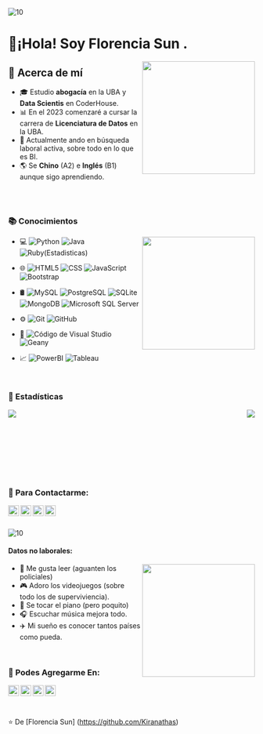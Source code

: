 

![10](https://user-images.githubusercontent.com/55170175/114474409-87dd6800-9bcc-11eb-9ca0-538bd30ae29b.png)


<h1> 👋¡Hola! Soy Florencia Sun . </h1>
<img align = 'right' src = "https://media.giphy.com/media/YPQ62IX4xd60xJDaBu/giphy.gif" width = "230">

<h2> 🌻 Acerca de mí </h2>

- 🎓 Estudio **abogacía** en la UBA y **Data Scientis** en CoderHouse.
- 📊 En el 2023 comenzaré a cursar la carrera de **Licenciatura de Datos** en la UBA.
- 💼 Actualmente ando en búsqueda laboral activa, sobre todo en lo que es BI.
- 🌎 Se **Chino** (A2) e **Inglés** (B1) aunque sigo aprendiendo.

<br/>
<br/>
<h3> 📚 Conocimientos </h3>

<img align = 'right' src = "https://media.giphy.com/media/Yr6KlhMdKRnM6CY40W/giphy.gif" width = "230">

<div>
  
- 💻 
  ![Python](https://img.shields.io/badge/-Python-333333?style=flat&logo=python) 
  ![Java](https://img.shields.io/badge/-Java-333333?style=flat&logo=Java&logoColor=007396)
  ![Ruby(Estadisticas)](https://img.shields.io/badge/-R-333333?style=flat&logo=R&logoColor=276DC3)
  
- 🌐 
  ![HTML5](https://img.shields.io/badge/-HTML5-333333?style=flat&logo=HTML5)
  ![CSS](https://img.shields.io/badge/-CSS-333333?style=flat&logo=CSS3&logoColor=1572B6)
  ![JavaScript](https://img.shields.io/badge/-JavaScript-333333?style=flat&logo=javascript)
  ![Bootstrap](https://img.shields.io/badge/-Bootstrap-333333?style=flat&logo=bootstrap&logoColor=563D7C)
  
- 🛢
  ![MySQL](https://img.shields.io/badge/-MySQL-333333?style=flat&logo=mysql)
  ![PostgreSQL](https://img.shields.io/badge/-PostgreSQL-333333?style=flat&logo=postgresql)
  ![SQLite](https://img.shields.io/badge/-SQLite-333333?style=flat&logo=sqlite)
  ![MongoDB](https://img.shields.io/badge/-MongoDB-333333?style=flat&logo=mongodb)
  ![Microsoft SQL Server](https://img.shields.io/badge/Microsoft_SQL_Server-333333?style=for-the-badge&logo=microsoft-sql-server&logoColor=yellow)
  
- ⚙️ 
  ![Git](https://img.shields.io/badge/-Git-333333?style=flat&logo=git)
  ![GitHub](https://img.shields.io/badge/-GitHub-333333?style=flat&logo=github)
  
- 🔧 
  ![Código de Visual Studio](https://img.shields.io/badge/-Visual%20Studio%20Code-333333?style=flat&logo=visual-studio-code&logoColor=007ACC)
  ![Geany](https://img.shields.io/badge/-Geany-333333?style=flat&logo=geany)
  
- 📈 
  ![PowerBI](https://img.shields.io/badge/-PowerBI-333333?style=flat&logo=PowerBI)
  ![Tableau](https://img.shields.io/badge/-Tableau-333333?style=flat&logo=Tableau)
</div>

<br/>
<h3> 🧮 Estadísticas </h3>

<a href="https://github.com/kiranathas/convoychat" >
  <img align="left" src="https://github-readme-stats.vercel.app/api/top-langs/?username=kiranathas&layout=compact=true&theme=gotham" />
</a>
<a href="https://github.com/kiranathas/convoychat">
  <img align="right" src="https://github-readme-stats.vercel.app/api?username=kiranathas&show_icons=true&theme=gotham" />
</a>


<br/>
<br/>
<br/>
<br/>
<br/>
<br/>
<br/>
<br/>


<h3> 📲 Para Contactarme:  </h3>

<p>
  <a href="https://br.linkedin.com/in/florencia-sun">
    <img align="left" alt="Florencia Sun's LinkdeIn" width="22px" src="https://cdn.jsdelivr.net/npm/simple-icons@3.5.0/icons/linkedin.svg" />
  </a>
  <a href="mailto:sunflorencia98@gmail.com">
    <img align="left" alt="GMail" width="22px" src="https://cdn.jsdelivr.net/npm/simple-icons@3.5.0/icons/gmail.svg" />
  </a>
  <a href="https://www.hackerrank.com/fsun1998?hr_r=1">
    <img align="left"  alt="HackerRank Profile" width="22px" src="https://cdn.jsdelivr.net/npm/simple-icons@3.5.0/icons/hackerrank.svg"  />
  </a>
  <a href="https://api.whatsapp.com/send?phone=541157668937">
    <img align="left"  alt="WhatsApp" width="22px" src="https://cdn.jsdelivr.net/npm/simple-icons@3.5.0/icons/whatsapp.svg"  />
  </a>
</p>
<br/>
<br/>

![10](https://user-images.githubusercontent.com/55170175/114474409-87dd6800-9bcc-11eb-9ca0-538bd30ae29b.png)


<h4> Datos no laborales: </h4>

<img align = 'right' src = "https://media.giphy.com/media/5b0kImM7p9fZzc361N/giphy.gif" width = "230">

- 📖 Me gusta leer (aguanten los policiales)
- 🎮 Adoro los videojuegos (sobre todo los de superviviencia).
- 🎹 Se tocar el piano (pero poquito)
- 🎧 Escuchar música mejora todo.
- ✈️ Mi sueño es conocer tantos países como pueda.
<br/>

<h3> 📱 Podes Agregarme En: </h3>

<p>
 <a href="https://www.instagram.com/kiranathas/?hl=es-la">
    <img align="left" alt="Florencia Sun's Instagram" width="22px" src="https://cdn.jsdelivr.net/npm/simple-icons@3.5.0/icons/instagram.svg" />
  </a>
  <a href="https://twitter.com/kiranathas">
    <img align="left" alt="Florencia Sun's Twitter" width="22px" src="https://cdn.jsdelivr.net/npm/simple-icons@3.5.0/icons/twitter.svg" />
  </a>
 <a href="https://steamcommunity.com/profiles/76561198268152728/">
    <img align="left" alt="Florencia Sun's Steam" width="22px" src="https://cdn.jsdelivr.net/npm/simple-icons@3.5.0/icons/steam.svg" />
  </a>
  <a href="https://discord.com/channels/@kiranathas/">
    <img align="left" alt="Florencia Sun's Discord" width="22px" src="https://cdn.jsdelivr.net/npm/simple-icons@3.5.0/icons/discord.svg" />
  </a>
</p>


<br/>
<br/>
<br/>

⭐️ De [Florencia Sun] (https://github.com/Kiranathas)

